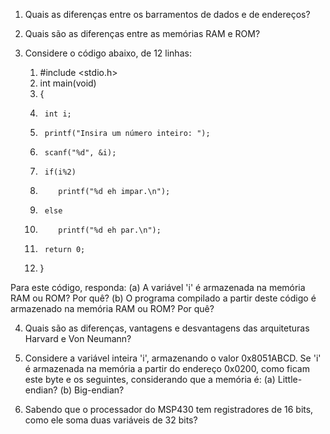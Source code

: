 1. Quais as diferenças entre os barramentos de dados e de endereços?

2. Quais são as diferenças entre as memórias RAM e ROM?

3. Considere o código abaixo, de 12 linhas:

    1.   #include <stdio.h>
    2.   int main(void)
    3.   {
    4.      int i;
    5.      printf("Insira um número inteiro: ");
    6.      scanf("%d", &i);
    7.      if(i%2)
    8.         printf("%d eh impar.\n");
    9.      else
   10.         printf("%d eh par.\n");
   11.      return 0;
   12.   }

Para este código, responda:
	(a) A variável 'i' é armazenada na memória RAM ou ROM? Por quê?
	(b) O programa compilado a partir deste código é armazenado na memória RAM ou ROM? Por quê?

4. Quais são as diferenças, vantagens e desvantagens das arquiteturas Harvard e Von Neumann?

5. Considere a variável inteira 'i', armazenando o valor 0x8051ABCD. Se 'i' é armazenada na memória a partir do endereço 0x0200, como ficam este byte e os seguintes, considerando que a memória é:
	(a) Little-endian?
	(b) Big-endian?

6. Sabendo que o processador do MSP430 tem registradores de 16 bits, como ele soma duas variáveis de 32 bits?